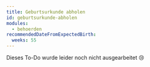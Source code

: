 ```yaml
---
title: Geburtsurkunde abholen
id: geburtsurkunde-abholen
modules:
  - behoerden
recommendedDateFromExpectedBirth:
  weeks: 55
---
```


Dieses To-Do wurde leider noch nicht ausgearbeitet 😢
